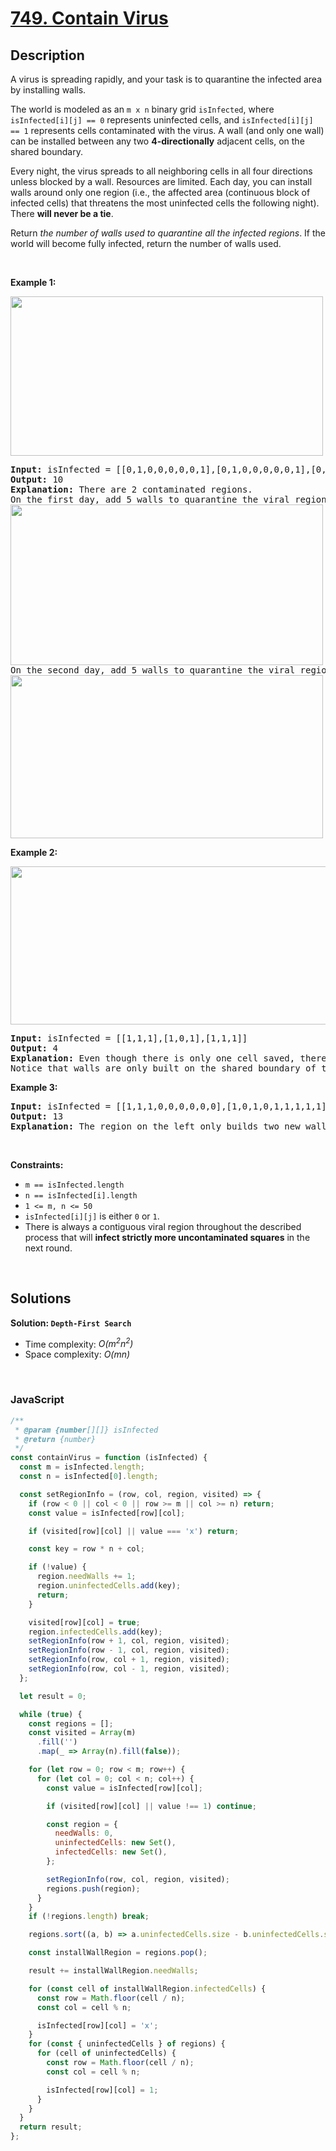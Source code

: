 # [749. Contain Virus](https://leetcode.com/problems/contain-virus)

## Description

<div class="elfjS" data-track-load="description_content"><p>A virus is spreading rapidly, and your task is to quarantine the infected area by installing walls.</p>

<p>The world is modeled as an <code>m x n</code> binary grid <code>isInfected</code>, where <code>isInfected[i][j] == 0</code> represents uninfected cells, and <code>isInfected[i][j] == 1</code> represents cells contaminated with the virus. A wall (and only one wall) can be installed between any two <strong>4-directionally</strong> adjacent cells, on the shared boundary.</p>

<p>Every night, the virus spreads to all neighboring cells in all four directions unless blocked by a wall. Resources are limited. Each day, you can install walls around only one region (i.e., the affected area (continuous block of infected cells) that threatens the most uninfected cells the following night). There <strong>will never be a tie</strong>.</p>

<p>Return <em>the number of walls used to quarantine all the infected regions</em>. If the world will become fully infected, return the number of walls used.</p>

<p>&nbsp;</p>
<p><strong class="example">Example 1:</strong></p>
<img alt="" src="https://assets.leetcode.com/uploads/2021/06/01/virus11-grid.jpg" style="width: 500px; height: 255px;">
<pre><strong>Input:</strong> isInfected = [[0,1,0,0,0,0,0,1],[0,1,0,0,0,0,0,1],[0,0,0,0,0,0,0,1],[0,0,0,0,0,0,0,0]]
<strong>Output:</strong> 10
<strong>Explanation:</strong> There are 2 contaminated regions.
On the first day, add 5 walls to quarantine the viral region on the left. The board after the virus spreads is:
<img alt="" src="https://assets.leetcode.com/uploads/2021/06/01/virus12edited-grid.jpg" style="width: 500px; height: 257px;">
On the second day, add 5 walls to quarantine the viral region on the right. The virus is fully contained.
<img alt="" src="https://assets.leetcode.com/uploads/2021/06/01/virus13edited-grid.jpg" style="width: 500px; height: 261px;">
</pre>

<p><strong class="example">Example 2:</strong></p>
<img alt="" src="https://assets.leetcode.com/uploads/2021/06/01/virus2-grid.jpg" style="width: 653px; height: 253px;">
<pre><strong>Input:</strong> isInfected = [[1,1,1],[1,0,1],[1,1,1]]
<strong>Output:</strong> 4
<strong>Explanation:</strong> Even though there is only one cell saved, there are 4 walls built.
Notice that walls are only built on the shared boundary of two different cells.
</pre>

<p><strong class="example">Example 3:</strong></p>

<pre><strong>Input:</strong> isInfected = [[1,1,1,0,0,0,0,0,0],[1,0,1,0,1,1,1,1,1],[1,1,1,0,0,0,0,0,0]]
<strong>Output:</strong> 13
<strong>Explanation:</strong> The region on the left only builds two new walls.
</pre>

<p>&nbsp;</p>
<p><strong>Constraints:</strong></p>

<ul>
	<li><code>m ==&nbsp;isInfected.length</code></li>
	<li><code>n ==&nbsp;isInfected[i].length</code></li>
	<li><code>1 &lt;= m, n &lt;= 50</code></li>
	<li><code>isInfected[i][j]</code> is either <code>0</code> or <code>1</code>.</li>
	<li>There is always a contiguous viral region throughout the described process that will <strong>infect strictly more uncontaminated squares</strong> in the next round.</li>
</ul>
</div>

<p>&nbsp;</p>

## Solutions

**Solution: `Depth-First Search`**

- Time complexity: <em>O(m<sup>2</sup>n<sup>2</sup>)</em>
- Space complexity: <em>O(mn)</em>

<p>&nbsp;</p>

### **JavaScript**

```js
/**
 * @param {number[][]} isInfected
 * @return {number}
 */
const containVirus = function (isInfected) {
  const m = isInfected.length;
  const n = isInfected[0].length;

  const setRegionInfo = (row, col, region, visited) => {
    if (row < 0 || col < 0 || row >= m || col >= n) return;
    const value = isInfected[row][col];

    if (visited[row][col] || value === 'x') return;

    const key = row * n + col;

    if (!value) {
      region.needWalls += 1;
      region.uninfectedCells.add(key);
      return;
    }

    visited[row][col] = true;
    region.infectedCells.add(key);
    setRegionInfo(row + 1, col, region, visited);
    setRegionInfo(row - 1, col, region, visited);
    setRegionInfo(row, col + 1, region, visited);
    setRegionInfo(row, col - 1, region, visited);
  };

  let result = 0;

  while (true) {
    const regions = [];
    const visited = Array(m)
      .fill('')
      .map(_ => Array(n).fill(false));

    for (let row = 0; row < m; row++) {
      for (let col = 0; col < n; col++) {
        const value = isInfected[row][col];

        if (visited[row][col] || value !== 1) continue;

        const region = {
          needWalls: 0,
          uninfectedCells: new Set(),
          infectedCells: new Set(),
        };

        setRegionInfo(row, col, region, visited);
        regions.push(region);
      }
    }
    if (!regions.length) break;

    regions.sort((a, b) => a.uninfectedCells.size - b.uninfectedCells.size);

    const installWallRegion = regions.pop();

    result += installWallRegion.needWalls;

    for (const cell of installWallRegion.infectedCells) {
      const row = Math.floor(cell / n);
      const col = cell % n;

      isInfected[row][col] = 'x';
    }
    for (const { uninfectedCells } of regions) {
      for (cell of uninfectedCells) {
        const row = Math.floor(cell / n);
        const col = cell % n;

        isInfected[row][col] = 1;
      }
    }
  }
  return result;
};
```
